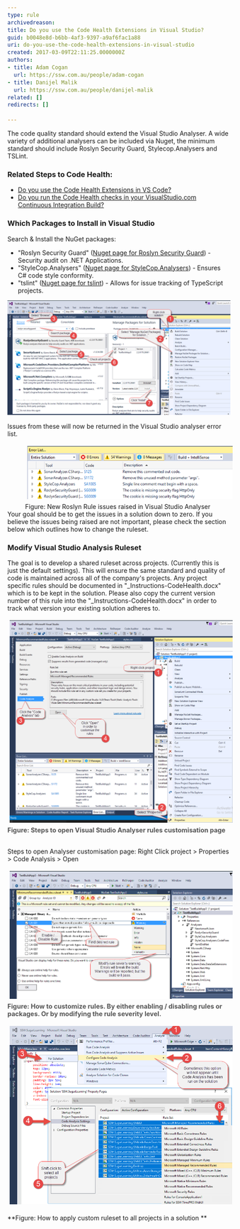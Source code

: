 ```yaml
---
type: rule
archivedreason: 
title: Do you use the Code Health Extensions in Visual Studio?
guid: b0048e8d-b6bb-4af3-9397-a9af6fac1a88
uri: do-you-use-the-code-health-extensions-in-visual-studio
created: 2017-03-09T22:11:25.0000000Z
authors:
- title: Adam Cogan
  url: https://ssw.com.au/people/adam-cogan
- title: Danijel Malik
  url: https://ssw.com.au/people/danijel-malik
related: []
redirects: []

---
```


The code quality standard should extend the Visual Studio Analyser. A wide variety of additional analysers can be included via Nuget, the minimum standard should include Roslyn Security Guard, Stylecop.Analysers and TSLint.

<!--endintro-->

### Related Steps to Code Health:


* [Do you use the Code Health Extensions in VS Code?](/_layouts/15/FIXUPREDIRECT.ASPX?WebId=3dfc0e07-e23a-4cbb-aac2-e778b71166a2&TermSetId=07da3ddf-0924-4cd2-a6d4-a4809ae20160&TermId=1e14fbd6-0c72-4791-9c79-893de1fdd89e)
* [Do you run the Code Health checks in your VisualStudio.com Continuous Integration Build?](/_layouts/15/FIXUPREDIRECT.ASPX?WebId=3dfc0e07-e23a-4cbb-aac2-e778b71166a2&TermSetId=07da3ddf-0924-4cd2-a6d4-a4809ae20160&TermId=3c2f0b76-038b-47c2-a754-f897f9d502ef)


### Which Packages to Install in Visual Studio




Search & Install the NuGet packages:

* "Roslyn Security Guard" ([Nuget page for Roslyn Security Guard](https://www.nuget.org/packages/RoslynSecurityGuard/)) - Security audit on .NET Applications.
* "StyleCop.Analysers" ([Nuget page for StyleCop.Analysers](https://www.nuget.org/packages/StyleCop.Analyzers/1.0.0)) - Ensures C# code style conformity.
* "tslint" ([Nuget page for tslint](https://www.nuget.org/packages/tslint/)) - Allows for issue tracking of TypeScript projects.





![Steps to install NuGet Packages](VS-InstallNuGetPackages.png)



Issues from these will now be returned in the Visual Studio analyser error list.
<dd class="ssw15-rteElement-FigureNormal"><img src="VS-RoslynRules.png" alt="VS-RoslynRules.png" style="margin:5px;"><br>Figure: New Roslyn Rule issues raised in Visual Studio Analyser</dd>
Your goal should be to get the issues in a solution down to zero.
If you believe the issues being raised are not important, please check the section below which outlines how to change the ruleset.

### Modify Visual Studio Analysis Ruleset


The goal is to develop a shared ruleset across projects. (Currently this is just the default settings). This will ensure the same standard and quality of code is maintained across all of the company's projects.
Any project specific rules should be documented in "\_Instructions-CodeHealth.docx" which is to be kept in the solution.
Please also copy the current version number of this rule into the "\_Instructions-CodeHealth.docx" in order to track what version your existing solution adheres to.


<dl class="ssw15-rteElement-ImageArea"><img src="VS-ModifyRules.png" alt="VS-ModifyRules.png" style="margin:5px;width:650px;"><span style="color:#555555;font-size:0.9rem;font-weight:bold;">Figure: Steps to open Visual Studio Analyser rules customisation page</span><br><br></dl>
Steps to open Analyser customisation page:
Right Click project > Properties > Code Analysis > Open
<dl class="ssw15-rteElement-ImageArea"><img src="VS-ModifyRules2.png" alt="VS-ModifyRules2.png" style="margin:5px;width:650px;"><span style="color:#555555;font-size:0.9rem;font-weight:bold;">Figure: How to customize rules. By either enabling / disabling rules or packages. Or by modifying the rule severity level.</span><br></dl><dl class="ssw15-rteElement-ImageArea"><img src="VS-ModifyRules3.png" alt="VS-ModifyRules3.png" style="margin:5px;width:650px;"></dl> **Figure: How to apply custom ruleset to all projects in a solution
**
